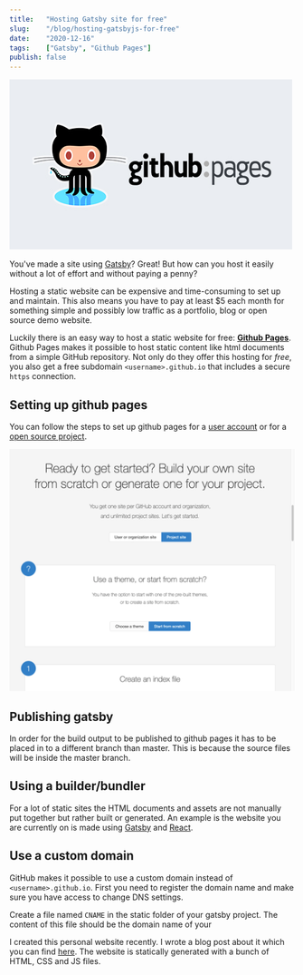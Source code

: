 ```yaml
---
title:   "Hosting Gatsby site for free"
slug:    "/blog/hosting-gatsbyjs-for-free"
date:    "2020-12-16"
tags:    ["Gatsby", "Github Pages"]
publish: false
---
```


![GitHub Pages](assets/githubpages.jpg)

You've made a site using [Gatsby](https://gatsbyjs.com/)? Great! But how can you host it easily without a lot of effort
and without paying a penny?

Hosting a static website can be expensive and time-consuming to set up and maintain. This also means you have to pay at
least $5 each month for something simple and possibly low traffic as a portfolio, blog or open source demo website.

Luckily there is an easy way to host a static website for free: [**Github Pages**](https://pages.github.com/). Github
Pages makes it possible to host static content like html documents from a simple GitHub repository. Not only do they
offer this hosting for *free*, you also get a free subdomain `<username>.github.io` that includes a secure `https`
connection.

## Setting up github pages

You can follow the steps to set up github pages for a [user account](https://pages.github.com/#user-site) or for
a [open source project](https://pages.github.com/#project-site).

![GitHub Pages Settings](assets/github-pages.png)

## Publishing gatsby

In order for the build output to be published to github pages it has to be placed in to a different branch than master.
This is because the source files will be inside the master branch.

## Using a builder/bundler

For a lot of static sites the HTML documents and assets are not manually put together but rather built or generated. An
example is the website you are currently on is made using [Gatsby](https://gatsbyjs.com)
and [React](https://reactjs.org).

## Use a custom domain

GitHub makes it possible to use a custom domain instead of `<username>.github.io`. First you need to register the domain
name and make sure you have access to change DNS settings.

Create a file named `CNAME` in the static folder of your gatsby project. The content of this file should be the domain
name of your

I created this personal website recently. I wrote a blog post about it which you can
find [here](/blog/how-i-built-my-website). The website is statically generated with a bunch of HTML, CSS and JS files.

